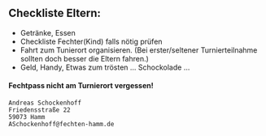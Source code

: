 ## Checkliste Eltern:

* Getränke, Essen
* Checkliste Fechter(Kind) falls nötig prüfen
* Fahrt zum Tunierort organisieren. (Bei erster/seltener Turnierteilnahme sollten doch besser die Eltern fahren.)
* Geld, Handy, Etwas zum trösten ... Schockolade ...
#### Fechtpass nicht am Turnierort vergessen!

```
Andreas Schockenhoff
Friedensstraße 22
59073 Hamm
ASchockenhoff@fechten-hamm.de
```
